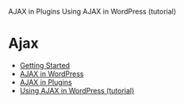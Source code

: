

AJAX in Plugins
Using AJAX in WordPress (tutorial)

# Ajax  

* [Getting Started](https://developer.mozilla.org/en-US/docs/AJAX/Getting_Started)
* [AJAX in WordPress](https://codex.wordpress.org/AJAX)
* [AJAX in Plugins](https://codex.wordpress.org/AJAX_in_Plugins)
* [Using AJAX in WordPress (tutorial)](https://paulund.co.uk/using-ajax-wordpress)
